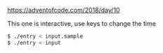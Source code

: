 https://adventofcode.com/2018/day/10

This one is interactive, use keys to change the time

```bash
$ ./entry < input.sample
$ ./entry < input
```
